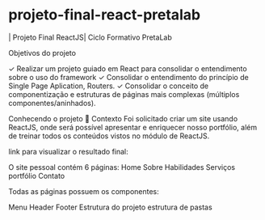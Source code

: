 # projeto-final-react-pretalab

| Projeto Final ReactJS| Ciclo Formativo PretaLab 

 Objetivos do projeto

 ✓ Realizar um projeto guiado em React para consolidar o entendimento sobre o uso do framework
 ✓ Consolidar o entendimento do princípio de Single Page Aplication, Routers.
 ✓ Consolidar o conceito de componentização e estruturas de páginas mais complexas (múltiplos componentes/aninhados).

  Conhecendo o projeto
🧠 Contexto
Foi solicitado  criar um site usando ReactJS, onde será possível apresentar e enriquecer nosso  portfólio, além de treinar todos os conteúdos vistos no módulo de ReactJS.

link para visualizar o resultado final:

O site pessoal contém 6 páginas:
Home
Sobre
Habilidades
Serviços
portfólio
Contato

Todas as páginas possuem os componentes:

Menu
Header
Footer
Estrutura do projeto
estrutura de pastas
